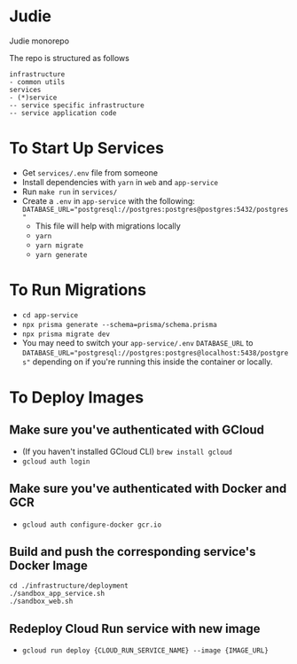 # Judie

Judie monorepo

The repo is structured as follows

```
infrastructure
- common utils
services
- (*)service
-- service specific infrastructure
-- service application code
```

# To Start Up Services

- Get `services/.env` file from someone
- Install dependencies with `yarn` in `web` and `app-service`
- Run `make run` in `services/`
- Create a `.env` in `app-service` with the following: `DATABASE_URL="postgresql://postgres:postgres@postgres:5432/postgres"`
  - This file will help with migrations locally
  - `yarn`
  - `yarn migrate`
  - `yarn generate`

# To Run Migrations

- `cd app-service`
- `npx prisma generate --schema=prisma/schema.prisma`
- `npx prisma migrate dev`
- You may need to switch your `app-service/.env` `DATABASE_URL` to `DATABASE_URL="postgresql://postgres:postgres@localhost:5438/postgres"` depending on if you're running this inside the container or locally.

# To Deploy Images

## Make sure you've authenticated with GCloud

- (If you haven't installed GCloud CLI) `brew install gcloud`
- `gcloud auth login`

## Make sure you've authenticated with Docker and GCR

- `gcloud auth configure-docker gcr.io`

## Build and push the corresponding service's Docker Image

```
cd ./infrastructure/deployment
./sandbox_app_service.sh
./sandbox_web.sh
```

## Redeploy Cloud Run service with new image

- `gcloud run deploy {CLOUD_RUN_SERVICE_NAME} --image {IMAGE_URL}`
